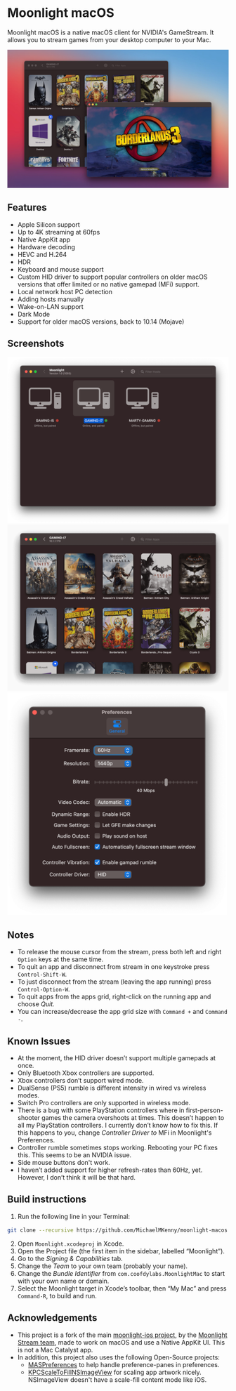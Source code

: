 # Moonlight macOS

Moonlight macOS is a native macOS client for NVIDIA's GameStream. It allows you to stream games from your desktop computer to your Mac.

![](readme-assets/images/app-list-and-game.jpg)

## Features

- Apple Silicon support
- Up to 4K streaming at 60fps
- Native AppKit app
- Hardware decoding
- HEVC and H.264
- HDR
- Keyboard and mouse support
- Custom HID driver to support popular controllers on older macOS versions that offer limited or no native gamepad (MFi) support.
- Local network host PC detection
- Adding hosts manually
- Wake-on-LAN support
- Dark Mode
- Support for older macOS versions, back to 10.14 (Mojave)

## Screenshots

<img src="readme-assets/images/host-list.png" width="600">

<img src="readme-assets/images/app-list.png" width="600">

<img src="readme-assets/images/preferences.png" width="500">

## Notes

- To release the mouse cursor from the stream, press both left and right `Option` keys at the same time.
- To quit an app and disconnect from stream in one keystroke press `Control-Shift-W`.
- To just disconnect from the stream (leaving the app running) press `Control-Option-W`.
- To quit apps from the apps grid, right-click on the running app and choose *Quit.*
- You can increase/decrease the app grid size with `Command +` and `Command -`.

## Known Issues

- At the moment, the HID driver doesn’t support multiple gamepads at once.
- Only Bluetooth Xbox controllers are supported.
- Xbox controllers don’t support wired mode.
- DualSense (PS5) rumble is different intensity in wired vs wireless modes.
- Switch Pro controllers are only supported in wireless mode.
- There is a bug with some PlayStation controllers where in first-person-shooter games the camera overshoots at times. This doesn’t happen to all my PlayStation controllers. I currently don’t know how to fix this. If this happens to you, change *Controller Driver to* MFi in Moonlight's Preferences.
- Controller rumble sometimes stops working. Rebooting your PC fixes this. This seems to be an NVIDIA issue.
- Side mouse buttons don't work.
- I haven’t added support for higher refresh-rates than 60Hz, yet. However, I don’t think it will be that hard.

## Build instructions

1. Run the following line in your Terminal:

```Bash
git clone --recursive https://github.com/MichaelMKenny/moonlight-macos.git
```

2. Open `Moonlight.xcodeproj`  in Xcode.
3. Open the Project file (the first item in the sidebar, labelled “Moonlight”).
4. Go to the *Signing & Capabilities* tab.
5. Change the *Team* to your own team (probably your name).
6. Change the *Bundle Identifier* from `com.coofdylabs.MoonlightMac`  to start with your own name or domain.
7. Select the Moonlight target in Xcode’s toolbar, then “My Mac” and press `Command-R`, to build and run.

## Acknowledgements

- This project is a fork of the main [moonlight-ios project](https://github.com/moonlight-stream/moonlight-ios), by the [Moonlight Stream team](https://github.com/moonlight-stream), made to work on macOS and use a Native AppKit UI. This is not a Mac Catalyst app.
- In addition, this project also uses the following Open-Source projects:
   - [MASPreferences](https://github.com/shpakovski/MASPreferences) to help handle preference-panes in preferences.
   - [KPCScaleToFillNSImageView](https://github.com/onekiloparsec/KPCScaleToFillNSImageView) for scaling app artwork nicely. NSImageView doesn't have a scale-fill content mode like iOS.

